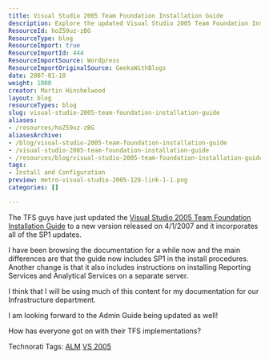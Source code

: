 ```yaml
---
title: Visual Studio 2005 Team Foundation Installation Guide
description: Explore the updated Visual Studio 2005 Team Foundation Installation Guide, featuring SP1 updates and new instructions for Reporting Services. Enhance your TFS setup!
ResourceId: hoZ59uz-zBG
ResourceType: blog
ResourceImport: true
ResourceImportId: 444
ResourceImportSource: Wordpress
ResourceImportOriginalSource: GeeksWithBlogs
date: 2007-01-10
weight: 1000
creator: Martin Hinshelwood
layout: blog
resourceTypes: blog
slug: visual-studio-2005-team-foundation-installation-guide
aliases:
- /resources/hoZ59uz-zBG
aliasesArchive:
- /blog/visual-studio-2005-team-foundation-installation-guide
- /visual-studio-2005-team-foundation-installation-guide
- /resources/blog/visual-studio-2005-team-foundation-installation-guide
tags:
- Install and Configuration
preview: metro-visual-studio-2005-128-link-1-1.png
categories: []

---
```

The TFS guys have just updated the [Visual Studio 2005 Team Foundation Installation Guide](http://www.microsoft.com/downloads/details.aspx?familyid=E54BF6FF-026B-43A4-ADE4-A690388F310E&displaylang=en "Visual Studio 2005 Team Foundation Installation Guide") to a new version released on 4/1/2007 and it incorporates all of the SP1 updates.

I have been browsing the documentation for a while now and the main differences are that the guide now includes SP1 in the install procedures. Another change is that it also includes instructions on installing Reporting Services and Analytical Services on a separate server.

I think that I will be using much of this content for my documentation for our Infrastructure department.

I am looking forward to the Admin Guide being updated as well!

How has everyone got on with their TFS implementations?

Technorati Tags: [ALM](http://technorati.com/tags/ALM) [VS 2005](http://technorati.com/tags/VS+2005)
